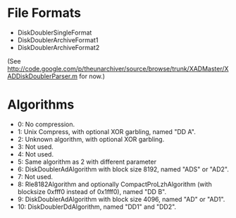 # File Formats #

  * DiskDoublerSingleFormat
  * DiskDoublerArchiveFormat1
  * DiskDoublerArchiveFormat2

(See http://code.google.com/p/theunarchiver/source/browse/trunk/XADMaster/XADDiskDoublerParser.m for now.)

# Algorithms #

  * 0: No compression.
  * 1: Unix Compress, with optional XOR garbling, named "DD A".
  * 2: Unknown algorithm, with optional XOR garbling.
  * 3: Not used.
  * 4: Not used.
  * 5: Same algorithm as 2 with different parameter
  * 6: DiskDoublerAdAlgorithm with block size 8192, named "ADS" or "AD2".
  * 7: Not used.
  * 8: Rle8182Algorithm and optionally CompactProLzhAlgorithm (with blocksize 0xfff0 instead of 0x1fff0), named "DD B".
  * 9: DiskDoublerAdAlgorithm with block size 4096, named "AD" or "AD1".
  * 10: DiskDoublerDdAlgorithm, named "DD1" and "DD2".